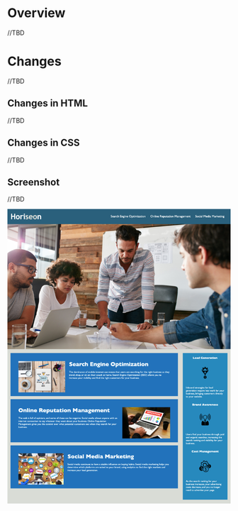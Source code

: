 # Overview
//TBD

# Changes
//TBD

## Changes in HTML
//TBD

## Changes in CSS
//TBD

## Screenshot
//TBD

![Alt text](./screenshot.png?raw=true "Screenshot After Refactor")